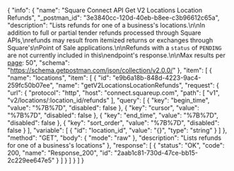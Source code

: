 {
  "info": {
    "name": "Square Connect API Get V2 Locations Location Refunds",
    "_postman_id": "3e3840cc-120d-40eb-b8ee-c3b96612c65a",
    "description": "Lists refunds for one of a business's locations.\n\nIn addition to full or partial tender refunds processed through Square APIs,\nrefunds may result from itemized returns or exchanges through Square's\nPoint of Sale applications.\n\nRefunds with a `status` of `PENDING` are not currently included in this\nendpoint's response.\n\nMax results per [page](#paginatingresults): 50",
    "schema": "https://schema.getpostman.com/json/collection/v2.0.0/"
  },
  "item": [
    {
      "name": "locations",
      "item": [
        {
          "id": "e9b6a18b-848d-4223-9ac4-259fc50b07ee",
          "name": "getV2LocationsLocationRefunds",
          "request": {
            "url": {
              "protocol": "http",
              "host": "connect.squareup.com",
              "path": [
                "v1",
                "v2/locations/:location_id/refunds"
              ],
              "query": [
                {
                  "key": "begin_time",
                  "value": "%7B%7D",
                  "disabled": false
                },
                {
                  "key": "cursor",
                  "value": "%7B%7D",
                  "disabled": false
                },
                {
                  "key": "end_time",
                  "value": "%7B%7D",
                  "disabled": false
                },
                {
                  "key": "sort_order",
                  "value": "%7B%7D",
                  "disabled": false
                }
              ],
              "variable": [
                {
                  "id": "location_id",
                  "value": "{}",
                  "type": "string"
                }
              ]
            },
            "method": "GET",
            "body": {
              "mode": "raw"
            },
            "description": "Lists refunds for one of a business's locations"
          },
          "response": [
            {
              "status": "OK",
              "code": 200,
              "name": "Response_200",
              "id": "2aab1c81-730d-47ce-bb15-2c229ee647e5"
            }
          ]
        }
      ]
    }
  ]
}